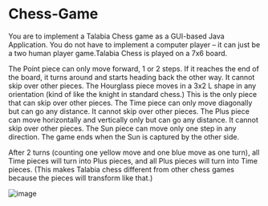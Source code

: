 # Chess-Game
You are to implement a Talabia Chess game as a GUI-based Java Application. You do not have to implement a computer player – it can just be a two human player game.Talabia Chess is played on a 7x6 board.

The Point piece can only move forward, 1 or 2 steps. If it reaches the end of the board, it turns around and starts heading back the other way. It cannot skip over other pieces. 
The Hourglass piece moves in a 3x2 L shape in any orientation   (kind of like the knight in standard chess.) This is the only piece that can skip over other pieces.
The Time piece can only move diagonally but can go any distance. It cannot skip over other pieces.
The Plus piece can move horizontally and vertically only but can go any distance. It cannot skip over other pieces.
The Sun piece can move only one step in any direction. The game ends when the Sun is captured by the other side.

After 2 turns (counting one yellow move and one blue move as one turn), all Time pieces will turn into Plus pieces, and all Plus pieces will turn into Time  pieces. (This makes Talabia chess different from other chess games because the pieces will transform like that.)

![image](https://github.com/user-attachments/assets/202ae84d-4b5e-46bf-968b-ba8db23f4300)
